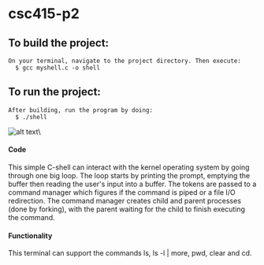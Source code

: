 # csc415-p2

## To build the project:
    On your terminal, navigate to the project directory. Then execute:
      $ gcc myshell.c -o shell
    
## To run the project:
    After building, run the program by doing:
      $ ./shell
      
![alt text](https://preview.ibb.co/fWVLE8/CShell_Output2.png)\\
#### Code
   This simple C-shell can interact with the kernel operating system by going through one big loop. The loop starts by printing the prompt, emptying the buffer then reading the user's input into a buffer. The tokens are passed to a command manager which figures if the command is piped or a file I/O redirection. The command manager creates child and parent processes (done by forking), with the parent waiting for the child to finish executing the command.
   
#### Functionality
  This terminal can support the commands ls, ls -l | more, pwd, clear and cd.

